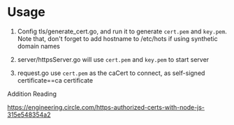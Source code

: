 # Usage
1. Config tls/generate_cert.go, and run it to generate ``cert.pem`` and ``key.pem``. Note that, don't forget to add hostname to /etc/hots if using synthetic domain names

2. server/httpsServer.go will use ``cert.pem`` and ``key.pem`` to start server

3. request.go use ``cert.pem`` as the caCert to connect, as self-signed certificate==ca certificate




Addition Reading

https://engineering.circle.com/https-authorized-certs-with-node-js-315e548354a2